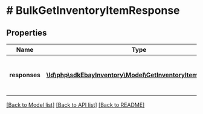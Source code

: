 # # BulkGetInventoryItemResponse

## Properties

Name | Type | Description | Notes
------------ | ------------- | ------------- | -------------
**responses** | [**\ld\php\sdkEbayInventory\Model\GetInventoryItemResponse[]**](GetInventoryItemResponse.md) | This is the base container of the &lt;strong&gt;bulkGetInventoryItem&lt;/strong&gt; response. The results of each attempted inventory item retrieval is captured under this container. | [optional]

[[Back to Model list]](../../README.md#models) [[Back to API list]](../../README.md#endpoints) [[Back to README]](../../README.md)
